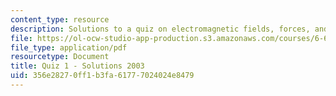 ```yaml
---
content_type: resource
description: Solutions to a quiz on electromagnetic fields, forces, and motion.
file: https://ol-ocw-studio-app-production.s3.amazonaws.com/courses/6-641-electromagnetic-fields-forces-and-motion-spring-2005/356e28270ff1b3fa61777024024e8479_quiz1soln_s03.pdf
file_type: application/pdf
resourcetype: Document
title: Quiz 1 - Solutions 2003
uid: 356e2827-0ff1-b3fa-6177-7024024e8479
---
```

